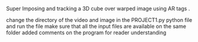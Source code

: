 Super Imposing and tracking a 3D cube over warped image using AR tags .

 change the directory of the video and image in the PROJECT1.py python file and run the file 
 make sure that all the input files are available on the same folder
 added comments on the program for reader understanding
